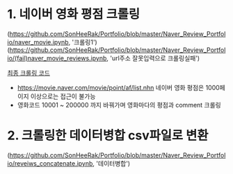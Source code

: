 # 1. 네이버 영화 평점 크롤링
(https://github.com/SonHeeRak/Portfolio/blob/master/Naver_Review_Portfolio/naver_movie.ipynb, '크롤링1')
(https://github.com/SonHeeRak/Portfolio/blob/master/Naver_Review_Portfolio/(fail)naver_movie_reviews.ipynb, 'url주소 잘못입력으로 크롤링실패')

[최종 크롤링 코드](https://github.com/SonHeeRak/Portfolio/blob/master/Naver_Review_Portfolio/naver_movie_reviews.md, '크롤링3')
- https://movie.naver.com/movie/point/af/list.nhn 네이버 영화 평점은 1000페이지 이상으로는 접근이 불가능
- 영화코드 10001 ~ 200000 까지 바꿔가며 영화마다의 평점과 comment 크롤링

# 2. 크롤링한 데이터병합  csv파일로 변환
(https://github.com/SonHeeRak/Portfolio/blob/master/Naver_Review_Portfolio/reveiws_concatenate.ipynb, '데이터병합')

